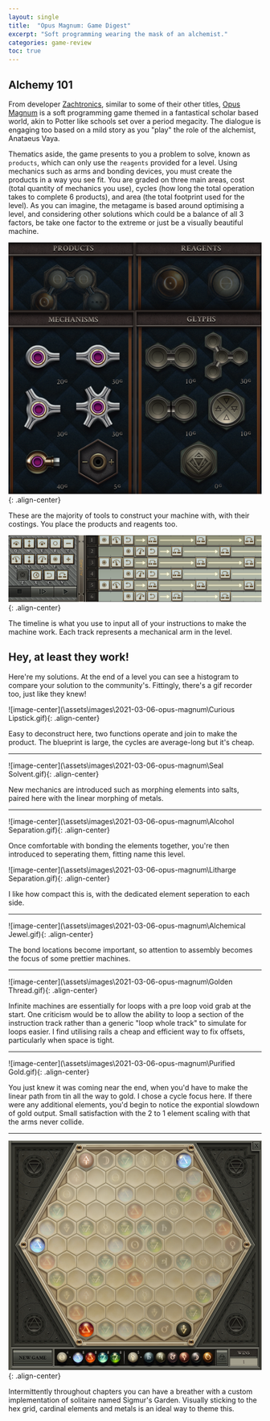 ```yaml
---
layout: single
title:  "Opus Magnum: Game Digest"
excerpt: "Soft programming wearing the mask of an alchemist."
categories: game-review
toc: true
---
```

## Alchemy 101

From developer [Zachtronics](https://store.steampowered.com/developer/zachtronics/), similar to some of their other titles, [Opus Magnum](https://store.steampowered.com/app/558990/Opus_Magnum/?curator_clanid=32946839) is a soft programming game themed in a fantastical scholar based world, akin to Potter like schools set over a period megacity. The dialogue is engaging too based on a mild story as you "play" the role of the alchemist, Anataeus Vaya.

Thematics aside, the game presents to you a problem to solve, known as `products`, which can only use the `reagents` provided for a level. Using mechanics such as arms and bonding devices, you must create the products in a way you see fit. You are graded on three main areas, cost (total quantity of mechanics you use), cycles (how long the total operation takes to complete 6 products), and area (the total footprint used for the level). As you can imagine, the metagame is based around optimising a level, and considering other solutions which could be a balance of all 3 factors, be take one factor to the extreme or just be a visually beautiful machine.

![image-center](\assets\images\2021-03-06-opus-magnum\gameplayObjects.png){: .align-center}

These are the majority of tools to construct your machine with, with their costings. You place the products and reagents too.

![image-center](\assets\images\2021-03-06-opus-magnum\timeline.png){: .align-center}

The timeline is what you use to input all of your instructions to make the machine work. Each track represents a mechanical arm in the level.

## Hey, at least they work!

Here're my solutions. At the end of a level you can see a histogram to compare your solution to the community's. Fittingly, there's a gif recorder too, just like they knew!

![image-center](\assets\images\2021-03-06-opus-magnum\Curious Lipstick.gif){: .align-center}

Easy to deconstruct here, two functions operate and join to make the product. The blueprint is large, the cycles are average-long but it's cheap.

---

![image-center](\assets\images\2021-03-06-opus-magnum\Seal Solvent.gif){: .align-center}

New mechanics are introduced such as morphing elements into salts, paired here with the linear morphing of metals.

---

![image-center](\assets\images\2021-03-06-opus-magnum\Alcohol Separation.gif){: .align-center}

Once comfortable with bonding the elements together, you're then introduced to seperating them, fitting name this level.

![image-center](\assets\images\2021-03-06-opus-magnum\Litharge Separation.gif){: .align-center}

I like how compact this is, with the dedicated element seperation to each side.

---

![image-center](\assets\images\2021-03-06-opus-magnum\Alchemical Jewel.gif){: .align-center}

The bond locations become important, so attention to assembly becomes the focus of some prettier machines.

---

![image-center](\assets\images\2021-03-06-opus-magnum\Golden Thread.gif){: .align-center}

Infinite machines are essentially for loops with a pre loop void grab at the start. One criticism would be to allow the ability to loop a section of the instruction track rather than a generic "loop whole track" to simulate for loops easier. I find utilising rails a cheap and efficient way to fix offsets, particularly when space is tight.

---

![image-center](\assets\images\2021-03-06-opus-magnum\Purified Gold.gif){: .align-center}

You just knew it was coming near the end, when you'd have to make the linear path from tin all the way to gold. I chose a cycle focus here. If there were any additional elements, you'd begin to notice the expontial slowdown of gold output. Small satisfaction with the 2 to 1 element scaling with that the arms never collide.

---

![image-center](\assets\images\2021-03-06-opus-magnum\sigmarsGarden.png){: .align-center}

Intermittently throughout chapters you can have a breather with a custom implementation of solitaire named Sigmur's Garden. Visually sticking to the hex grid, cardinal elements and metals is an ideal way to theme this.
